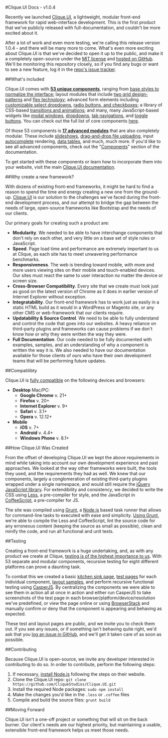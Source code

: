 #Clique.UI Docs - v1.0.4

Recently we launched [Clique.UI](http://ui.cliquestudios.com), a lightweight, modular front-end framework for rapid web-interface development. This is the first product that we've publicly released with full-documentation, and couldn't be more excited about it.

After a lot of work and even more testing, we're calling this release version 1.0.4 - and there will be many more to come. What's even more exciting about Clique.UI is that we've decided to open it up to the public, and make it a completely open-source under the [MIT license](http://opensource.org/licenses/MIT) and [hosted on GitHub](https://github.com/CliqueStudios/Clique.UI). We'll be monitoring this repository closely, so if you find any bugs or want to see a new feature, log it in the [repo's issue tracker](https://github.com/CliqueStudios/Clique.UI/issues).

##What's included

Clique.UI comes with **[53 unique components](http://ui.cliquestudios.com/core/)**, ranging from [base styles to normalize the interface](http://ui.cliquestudios.com/core/base); layout modules that include [two grid design-patterns](http://ui.cliquestudios.com/core/grid) and [flex technology](http://ui.cliquestudios.com/core/flexbox); advanced form elements including [customizable select dropdowns](http://ui.cliquestudios.com/core/selects), [radio buttons, and checkboxes](http://ui.cliquestudios.com/core/checkboxes); a library of CSS-based [transitions and animations](http://ui.cliquestudios.com/core/animation); and many, many JavaScript-based widgets like [modal windows](http://ui.cliquestudios.com/core/modal), [dropdowns](http://ui.cliquestudios.com/core/dropdown), [tab navigations](http://ui.cliquestudios.com/core/tab), and [toggle buttons](http://ui.cliquestudios.com/core/toggle). You can check out the full list of core components [here](http://ui.cliquestudios.com/core/).

Of those 53 components is **[17 advanced modules](http://ui.cliquestudios.com/components/)** that are also completely modular. These include [slideshows](http://ui.cliquestudios.com/components/slideshow), [drag-and-drop file uploading](http://ui.cliquestudios.com/components/upload), input [autocomplete](http://ui.cliquestudios.com/components/autocomplete) rendering, [data tables](http://ui.cliquestudios.com/components/datatable), and much, much more. If you'd like to see all advanced components, check out the "[Components](http://ui.cliquestudios.com/components/)" section of the documentation.

To get started with these components or learn how to incorporate them into your website, visit the main [Clique.UI documentation](http://ui.cliquestudios.com/).

##Why create a new framework?

With dozens of existing front-end frameworks, it might be hard to find a reason to spend the time and energy creating a new one from the ground-up. [Clique.UI](http://ui.cliquestudios.com/get-started/about-cliqueui/#what-is-cliqueui) is our solution to the challenges we've faced during the front-end development process, and our attempt to bridge the gap between the needs of large, open-source frameworks like Bootstrap and the needs of our clients.

Our primary goals for creating such a product are:

*	**Modularity**. We needed to be able to have interchange components that don't rely on each other, and very little on a base set of style rules or JavaScript.
*	**Speed**. Page load time and performance are extremely important to us at Clique, as each site has to meet unwavering performance benchmarks.
*	**Responsiveness**. The web is trending toward mobile, with more and more users viewing sites on their mobile and touch-enabled devices. Our sites must react the same to user interaction no matter the device or screen size.
*	**Cross-Browser Compatibility**. Every site that we create must look just as good on the latest version of Chrome as it does in earlier version of Internet Explorer without exception.
*	**Integratability**. Our front-end framework has to work just as easily in a static HTML build as it would in a WordPress or Magento site, or any other CMS or web-framework that our clients require.
*	**Updatability & Source Control**. We need to be able to fully understand and control the code that goes into our websites. A heavy reliance on third-party plugins and frameworks can cause problems if we don't know how or why they were written the way they were.
*	**Full Documentation**. Our code needed to be fully documented with examples, samples, and an understanding of why a component is written the way it is. We also needed to have our documentation available for those clients of ours who have their own development teams that will be performing future updates.

##Compatilibty

Clique.UI is [fully compatible](http://ui.cliquestudios.com/get-started/about-cliqueui/#browser-support) on the following devices and browsers:

* **Desktop** Mac/PC:
	* **Google Chrome** v. 21+
	* **Firefox** v. 20+
	* **Internet Explorer** v. 9+
	* **Safari** v. 3.1+
	* **Opera** v. 12.12+
* **Mobile**
	* **iOS** v. 7+
	* **Android** v. 4.4+
	* **Windows Phone** v. 8.1+

##How Clique.UI Was Created

From the offset of developing Clique.UI we kept the above requirements in mind while taking into account our own development experience and past approaches. We looked at the way other frameworks were built, the tools they used, and the requirements they had as well. We knew that our components, largely a conglomeration of existing third-party plugins wrapped under a single namespace, and would still require the [jQuery JavaScript library](https://jquery.com/). For extendibility and consistency, we decided to write the CSS using [Less](http://lesscss.org/), a pre-compiler for style, and the JavaScript in [CoffeeScript](http://coffeescript.org/), a pre-compiler for JS.

The site was compiled using [Grunt](http://gruntjs.com/), a [Node.js](https://nodejs.org/) based task runner that allows for command-line tasks to executed with ease and simplicity. [Using Grunt](https://github.com/CliqueStudios/Clique.UI/blob/master/Gruntfile.js), we're able to compile the Less and CoffeeScript, lint the source code for any erroneous content (keeping the source as small as possible), clean and minify the code, and run all functional and unit tests.

##Testing

Creating a front-end framework is a huge undertaking, and, as with any product we create at Clique, [testing is of the highest importance to us](http://ui.cliquestudios.com/get-started/tests/). With 53 separate and modular components, recursive testing for eight different platforms can prove a daunting task.

To combat this we created a basic [kitchen sink page](http://ui.cliquestudios.com/tests/overview), [test pages](http://ui.cliquestudios.com/tests/) for each individual component, [layout samples](http://ui.cliquestudios.com/get-started/layouts/), and perform recursive functional testing using [CasperJS](http://casperjs.org/). By centralizing the components we were able to see them in action all at once in action and either run CasperJS to take screenshots of the test page in each browser/platform/device/resolution we've predefined, or view the page online or using [BrowserStack](https://www.browserstack.com/start) and manually confirm or deny that the component is appearing and behaving as expected.

These test and layout pages are public, and we invite you to check them out. If you see any issues, or if something isn't behaving quite right, we'd ask that you [log an issue in GitHub](https://github.com/CliqueStudios/Clique.UI/issues), and we'll get it taken care of as soon as possible.

##Contributing

Because Clique.UI is open-source, we invite any developer interested in contributing to do so. In order to contribute, perform the following steps:

1. If necessary, [install Node.js](https://nodejs.org/) following the steps on their website.
2. Clone the Clique.UI repo: `git clone https://github.com/CliqueStudios/Clique.UI.git`
3. Install the required Node packages: `sudo npm install`
4. Make the changes you'd like in the `.less` or `.coffee` files
5. Compile and build the source files: `grunt build`

##Moving Forward

Clique.UI isn't a one-off project or something that will sit on the back burner. Our client's needs are our highest priority, but maintaining a usable, extensible front-end framework helps us meet those needs.
